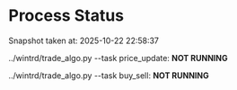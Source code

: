 # Process Status

Snapshot taken at: 2025-10-22 22:58:37

../wintrd/trade_algo.py --task price_update: **NOT RUNNING**

../wintrd/trade_algo.py --task buy_sell: **NOT RUNNING**

